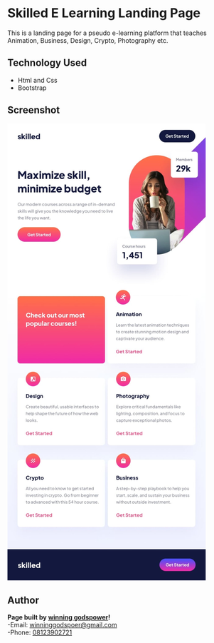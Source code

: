 # Skilled E Learning Landing Page

This is a landing page for a pseudo e-learning platform that teaches Animation, Business, Design, Crypto, Photography etc.

## Technology Used
- Html and Css
- Bootstrap

## Screenshot
![screenshot of the Landign page](s41jo4pkbnhmvywkxctf.jpg)

## Author
**Page built by [winning godspower](https://winningtech.tk)!**  
-Email: [winninggodspoer@gmail.com](mailto:winninggodspoer@gmail.com)  
-Phone: [08123902721](tel:08123902721)